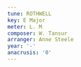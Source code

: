 ```yaml
---
tune: ROTHWELL
key: E Major
meter: L. M
composer: W. Tansur
arranger: Anne Steele
year: '-'
anacrusis: '0'
---
```

